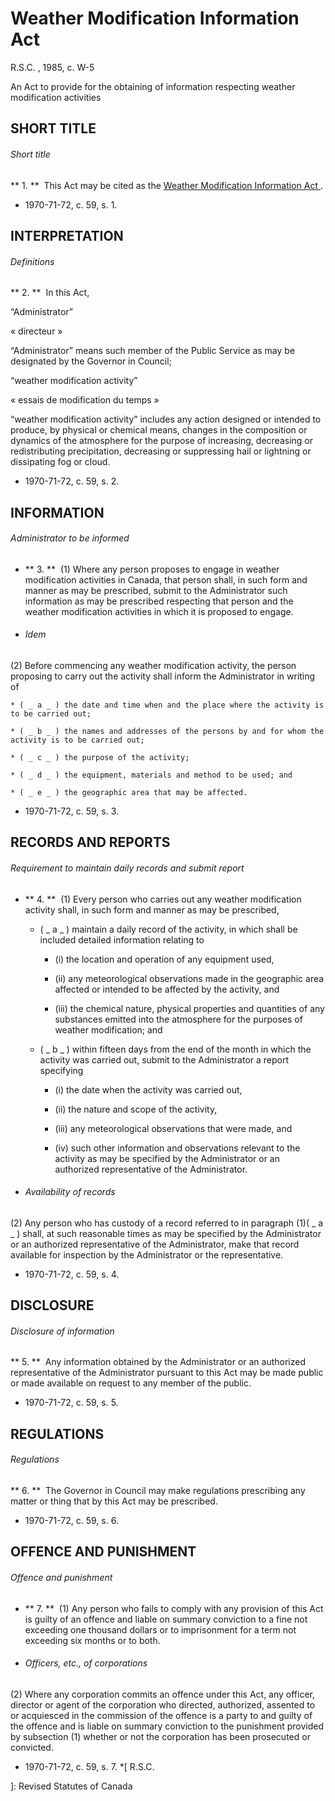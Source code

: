 #  Weather Modification Information Act

R.S.C.  , 1985, c. W-5

An Act to provide for the obtaining of information respecting weather
modification activities

##  SHORT TITLE

######  Short title

** 1\.  **  This Act may be cited as the  [ Weather Modification Information Act ](/eng/acts/W-5) . 

  * 1970-71-72, c. 59, s. 1. 

##  INTERPRETATION

######  Definitions

** 2\.  **  In this Act, 

“Administrator”

« directeur »

    

“Administrator”  means such member of the Public Service as may be designated
by the Governor in Council;

“weather modification activity”

« essais de modification du temps »

    

“weather modification activity”  includes any action designed or intended to
produce, by physical or chemical means, changes in the composition or dynamics
of the atmosphere for the purpose of increasing, decreasing or redistributing
precipitation, decreasing or suppressing hail or lightning or dissipating fog
or cloud.

  * 1970-71-72, c. 59, s. 2. 

##  INFORMATION

######  Administrator to be informed

  * ** 3\.  **  (1) Where any person proposes to engage in weather modification activities in Canada, that person shall, in such form and manner as may be prescribed, submit to the Administrator such information as may be prescribed respecting that person and the weather modification activities in which it is proposed to engage. 

  * ######  Idem 

(2) Before commencing any weather modification activity, the person proposing
to carry out the activity shall inform the Administrator in writing of

    * ( _ a _ ) the date and time when and the place where the activity is to be carried out; 

    * ( _ b _ ) the names and addresses of the persons by and for whom the activity is to be carried out; 

    * ( _ c _ ) the purpose of the activity; 

    * ( _ d _ ) the equipment, materials and method to be used; and 

    * ( _ e _ ) the geographic area that may be affected. 

  * 1970-71-72, c. 59, s. 3. 

##  RECORDS AND REPORTS

######  Requirement to maintain daily records and submit report

  * ** 4\.  **  (1) Every person who carries out any weather modification activity shall, in such form and manner as may be prescribed, 

    * ( _ a _ ) maintain a daily record of the activity, in which shall be included detailed information relating to 

      * (i) the location and operation of any equipment used, 

      * (ii) any meteorological observations made in the geographic area affected or intended to be affected by the activity, and 

      * (iii) the chemical nature, physical properties and quantities of any substances emitted into the atmosphere for the purposes of weather modification; and 

    * ( _ b _ ) within fifteen days from the end of the month in which the activity was carried out, submit to the Administrator a report specifying 

      * (i) the date when the activity was carried out, 

      * (ii) the nature and scope of the activity, 

      * (iii) any meteorological observations that were made, and 

      * (iv) such other information and observations relevant to the activity as may be specified by the Administrator or an authorized representative of the Administrator. 

  * ######  Availability of records 

(2) Any person who has custody of a record referred to in paragraph (1)( _ a _
) shall, at such reasonable times as may be specified by the Administrator or
an authorized representative of the Administrator, make that record available
for inspection by the Administrator or the representative.

  * 1970-71-72, c. 59, s. 4. 

##  DISCLOSURE

######  Disclosure of information

** 5\.  **  Any information obtained by the Administrator or an authorized representative of the Administrator pursuant to this Act may be made public or made available on request to any member of the public. 

  * 1970-71-72, c. 59, s. 5. 

##  REGULATIONS

######  Regulations

** 6\.  **  The Governor in Council may make regulations prescribing any matter or thing that by this Act may be prescribed. 

  * 1970-71-72, c. 59, s. 6. 

##  OFFENCE AND PUNISHMENT

######  Offence and punishment

  * ** 7\.  **  (1) Any person who fails to comply with any provision of this Act is guilty of an offence and liable on summary conviction to a fine not exceeding one thousand dollars or to imprisonment for a term not exceeding six months or to both. 

  * ######  Officers, etc., of corporations 

(2) Where any corporation commits an offence under this Act, any officer,
director or agent of the corporation who directed, authorized, assented to or
acquiesced in the commission of the offence is a party to and guilty of the
offence and is liable on summary conviction to the punishment provided by
subsection (1) whether or not the corporation has been prosecuted or
convicted.

  * 1970-71-72, c. 59, s. 7. 
  *[
  R.S.C.

 ]: Revised Statutes of Canada

